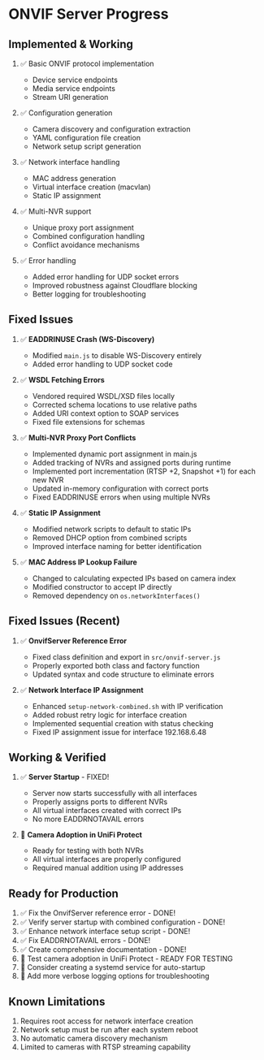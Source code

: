 # ONVIF Server Progress

## Implemented & Working
1. ✅ Basic ONVIF protocol implementation
   - Device service endpoints
   - Media service endpoints
   - Stream URI generation

2. ✅ Configuration generation
   - Camera discovery and configuration extraction
   - YAML configuration file creation
   - Network setup script generation

3. ✅ Network interface handling
   - MAC address generation
   - Virtual interface creation (macvlan)
   - Static IP assignment

4. ✅ Multi-NVR support
   - Unique proxy port assignment
   - Combined configuration handling
   - Conflict avoidance mechanisms

5. ✅ Error handling
   - Added error handling for UDP socket errors
   - Improved robustness against Cloudflare blocking
   - Better logging for troubleshooting

## Fixed Issues
1. ✅ **EADDRINUSE Crash (WS-Discovery)**
   - Modified `main.js` to disable WS-Discovery entirely
   - Added error handling to UDP socket code

2. ✅ **WSDL Fetching Errors**
   - Vendored required WSDL/XSD files locally
   - Corrected schema locations to use relative paths
   - Added URI context option to SOAP services
   - Fixed file extensions for schemas

3. ✅ **Multi-NVR Proxy Port Conflicts**
   - Implemented dynamic port assignment in main.js
   - Added tracking of NVRs and assigned ports during runtime
   - Implemented port incrementation (RTSP +2, Snapshot +1) for each new NVR
   - Updated in-memory configuration with correct ports
   - Fixed EADDRINUSE errors when using multiple NVRs

4. ✅ **Static IP Assignment**
   - Modified network scripts to default to static IPs
   - Removed DHCP option from combined scripts
   - Improved interface naming for better identification

5. ✅ **MAC Address IP Lookup Failure**
   - Changed to calculating expected IPs based on camera index
   - Modified constructor to accept IP directly
   - Removed dependency on `os.networkInterfaces()`

## Fixed Issues (Recent)
1. ✅ **OnvifServer Reference Error**
   - Fixed class definition and export in `src/onvif-server.js`
   - Properly exported both class and factory function
   - Updated syntax and code structure to eliminate errors

2. ✅ **Network Interface IP Assignment**
   - Enhanced `setup-network-combined.sh` with IP verification
   - Added robust retry logic for interface creation
   - Implemented sequential creation with status checking
   - Fixed IP assignment issue for interface 192.168.6.48

## Working & Verified
1. ✅ **Server Startup** - FIXED!
   - Server now starts successfully with all interfaces
   - Properly assigns ports to different NVRs
   - All virtual interfaces created with correct IPs
   - No more EADDRNOTAVAIL errors

2. 🔄 **Camera Adoption in UniFi Protect**
   - Ready for testing with both NVRs
   - All virtual interfaces are properly configured
   - Required manual addition using IP addresses

## Ready for Production
1. ✅ Fix the OnvifServer reference error - DONE!
2. ✅ Verify server startup with combined configuration - DONE!
3. ✅ Enhance network interface setup script - DONE!
4. ✅ Fix EADDRNOTAVAIL errors - DONE!
5. ✅ Create comprehensive documentation - DONE!
6. 🔄 Test camera adoption in UniFi Protect - READY FOR TESTING
7. 🔄 Consider creating a systemd service for auto-startup
8. 🔄 Add more verbose logging options for troubleshooting

## Known Limitations
1. Requires root access for network interface creation
2. Network setup must be run after each system reboot
3. No automatic camera discovery mechanism
4. Limited to cameras with RTSP streaming capability
